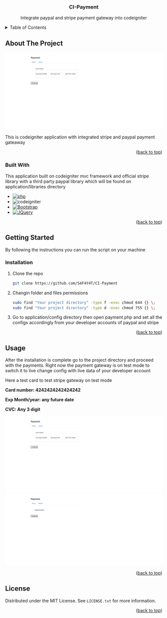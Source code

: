 <a name="readme-top"></a>

<div align="center">
  <h3 align="center">CI-Payment</h3>
  <p>Integrate paypal and stripe payment gateway into codeigniter</p>
</div>

<!-- TABLE OF CONTENTS -->
<details>
  <summary>Table of Contents</summary>
  <ol>
    <li>
      <a href="#about-the-project">About The Project</a>
      <ul>
        <li><a href="#built-with">Built With</a></li>
      </ul>
    </li>
    <li>
      <a href="#getting-started">Getting Started</a>
      <ul>
        <li><a href="#installation">Installation</a></li>
      </ul>
    </li>
    <li><a href="#usage">Usage</a></li>
    <li><a href="#license">License</a></li>
  </ol>
</details>



<!-- ABOUT THE PROJECT -->
## About The Project

![Screen Shot][product-screenshot-1]

This is codeigniter application with integrated stripe and paypal payment gateaway

<p align="right">(<a href="#readme-top">back to top</a>)</p>

### Built With

This application built on codeigniter mvc framework and official stripe library with a third party paypal library which will be found on application/libraries directory

* [![php][php]][php-url]
* ![codeigniter][ci]
* [![Bootstrap][Bootstrap.com]][Bootstrap-url]
* [![JQuery][JQuery.com]][JQuery-url]

<p align="right">(<a href="#readme-top">back to top</a>)</p>

<!-- GETTING STARTED -->
## Getting Started

By following the instructions you can run the script on your machine

### Installation

1. Clone the repo
   ```sh
   git clone https://github.com/S4F4Y4T/CI-Payment
   ```
2. Changin folder and files permissions 
   ```sh
   sudo find "Your project directory" -type f -exec chmod 644 {} \;
   sudo find "Your project directory" -type d -exec chmod 755 {} \;
   ```
3. Go to application/config directory then open payment.php and set all the configs accordingly from your developer accounts of paypal and stripe

<p align="right">(<a href="#readme-top">back to top</a>)</p>

<!-- USAGE EXAMPLES -->
## Usage

After the installation is complete go to the project directory and proceed with the payments. Right now the payment gateway is on test mode to switch it to live change config with live data of your developer account

Here a test card to test stripe gateway on test mode

<p><b>Card number: 4242424242424242</b></p>
<p><b>Exp Month/year: any future date</b></p>
<p><b>CVC: Any 3 digit</b></p>

![Screen Shot][product-screenshot-1]
![Screen Shot][product-screenshot-2]

<p align="right">(<a href="#readme-top">back to top</a>)</p>


<!-- LICENSE -->
## License

Distributed under the MIT License. See `LICENSE.txt` for more information.

<p align="right">(<a href="#readme-top">back to top</a>)</p>

<!-- MARKDOWN LINKS & IMAGES -->
<!-- https://www.markdownguide.org/basic-syntax/#reference-style-links -->

[product-screenshot-1]: overview/1.png
[product-screenshot-2]: overview/2.png

[ci]: https://img.shields.io/badge/codeigniter-codeigniter-orange
[php]: https://img.shields.io/badge/php-php-white
[Php-url]: https://www.php.net/
[Bootstrap.com]: https://img.shields.io/badge/Bootstrap-563D7C?style=for-the-badge&logo=bootstrap&logoColor=white
[Bootstrap-url]: https://getbootstrap.com
[JQuery.com]: https://img.shields.io/badge/jQuery-0769AD?style=for-the-badge&logo=jquery&logoColor=white
[JQuery-url]: https://jquery.com 
